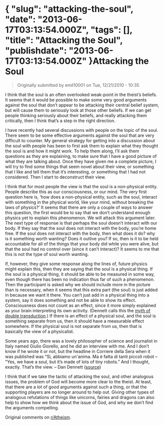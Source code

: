 {
    "slug": "attacking-the-soul",
    "date": "2013-06-17T03:13:54.000Z",
    "tags": [],
    "title": "Attacking the Soul",
    "publishdate": "2013-06-17T03:13:54.000Z"
}Attacking the Soul
==================




<blockquote>
  <p>Originally submitted by emil10001 on Tue, 12/21/2010 - 10:35</p>
</blockquote>

<p>I think that the soul is an often overlooked weak-point in the theist&rsquo;s beliefs. It seems that it would be possible to make some very good arguments against the soul that don&rsquo;t appear to be attacking their central belief system, but will cause them to seriously look at those other beliefs. If we can get people thinking seriously about their beliefs, and really attacking them critically, then I think that&rsquo;s a step in the right direction.</p>

<p>I have recently had several discussions with people on the topic of the soul. There seem to be some effective arguments against the soul that are very difficult to counter. My general strategy for getting into a discussion about the soul with people has been to first ask them to explain what they thought the soul is and how it might work. To help them along, I&rsquo;ll ask them questions as they are explaining, to make sure that I have a good picture of what they are talking about. Once they have given me a complete picture, I will try to find some things that seem novel about their view, or something that I like and tell them that it&rsquo;s interesting, or something that I had not considered. Then I start to deconstruct their view.</p>

<p>I think that for most people the view is that the soul is a non-physical entity. People describe this as our consciousness, or our mind. The very first question here is, &lsquo;how does a non-physical entity, such as the soul, interact with something in the physical world, like your mind, without breaking the laws of physics?&rsquo; It seems that there are only a couple of ways to answer this question, the first would be to say that we don&rsquo;t understand enough physics yet to explain this phenomenon. We will attack this argument later. The next type of response is that perhaps the soul doesn&rsquo;t interact with our body. If they say that the soul does not interact with the body, you&rsquo;re home free. If the soul does not interact with the body, then what does it do? why is it something worth wanting? Does it outlive you? If so, then is it to be held accountable for all of the things that your body did while you were alive, but that the soul had no control over (since it can&rsquo;t interact)? It seems to me that this is not the type of soul worth wanting.</p>

<p>If, however, they give some response along the lines of, future physics might explain this, then they are saying that the soul is a physical thing. If the soul is a physical thing, it should be able to be measured in some way, even though there has been no indication thus far of such a phenomenon. Then the participant is asked why we should include more in the picture than is necessary, when it seems that this extra part (the soul) is just added in because we want it there. You can&rsquo;t just add in a physical thing into a system, say it does something and not be able to show its effect. Consciousness does not count as an effect, since it more simply explained as your brain interpreting its own activity. (Dennett calls this the <a href="http://ase.tufts.edu/cogstud/papers/transduc.htm" target="_blank">myth of double transduction</a>.) If there is an effect of a physical soul, and the soul is something separate from us, then it should have a measurable effect somewhere. If the physical soul is not separate from us, then that is basically the view of a physicalist.</p>

<p>Some years ago, there was a lovely philosopher of science and journalist in Italy named Giulio Giorello, and he did an interview with me. And I don’t know if he wrote it or not, but the headline in Corriere della Sera when it was published was &ldquo;Sì, abbiamo un'anima. Ma è fatta di tanti piccoli robot – &quot;Yes, we have a soul, but it’s made of lots of tiny robots.&rdquo; And I thought, exactly. That’s the view. 
&ndash; Dan Dennett (<a href="http://www.goodreads.com/author/quotes/1387.Daniel_C_Dennett" target="_blank">source</a>)</p>

<p>I think that if we take the tactic of attacking the soul, and other analogous issues, the problem of God will become more clear to the theist. At least, that there are a lot of good arguments against such a thing, or that the supporting players are no longer around to help out. Giving other types of analogous refutations of things like unicorns, fairies and dragons can also help to show how we think about the issue of God, and why we don&rsquo;t find the arguments compelling.</p>

<p>Original comments on <a href="http://www.reddit.com/r/atheism/comments/epc89/attacking_the_soul_as_a_way_to_get_theists_to/" target="_blank">r/Atheism</a>.</p>
